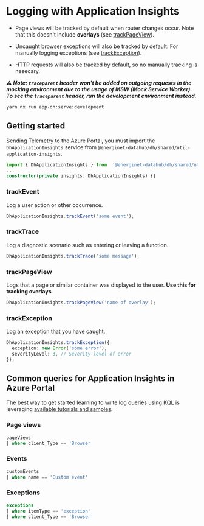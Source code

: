 # Logging with Application Insights

- Page views will be tracked by default when router changes occur. Note that this doesn't include **overlays** (see [trackPageView](#trackPageView)).

- Uncaught browser exceptions will also be tracked by default. For manually logging exceptions (see [trackException](#trackException)).

- HTTP requests will also be tracked by default, so no manually tracking is nesecary.

**_⚠️ Note: `traceparent` header won't be added on outgoing requests in the mocking environment due to the usage of MSW (Mock Service Worker). To see the `traceparent` header, run the development environment instead._**

```sh
yarn nx run app-dh:serve:development
```

## Getting started

Sending Telemetry to the Azure Portal, you must import the `DhApplicationInsights` service from `@energinet-datahub/dh/shared/util-application-insights`.

```ts
import { DhApplicationInsights } from  '@energinet-datahub/dh/shared/util-application-insights';
...
constructor(private insights: DhApplicationInsights) {}
```

### trackEvent

Log a user action or other occurrence.

```ts
DhApplicationInsights.trackEvent('some event');
```

### trackTrace

Log a diagnostic scenario such as entering or leaving a function.

```ts
DhApplicationInsights.trackTrace('some message');
```

### trackPageView

Logs that a page or similar container was displayed to the user. **Use this for tracking overlays**.

```ts
DhApplicationInsights.trackPageView('name of overlay');
```

### trackException

Log an exception that you have caught.

```ts
DhApplicationInsights.trackException({
  exception: new Error('some error'),
  severityLevel: 3, // Severity level of error
});
```

## Common queries for Application Insights in Azure Portal

The best way to get started learning to write log queries using KQL is leveraging [available tutorials and samples](https://docs.microsoft.com/en-us/azure/azure-monitor/logs/log-query-overview#getting-started).

### Page views

```sql
pageViews
| where client_Type == 'Browser'
```

### Events

```sql
customEvents
| where name == 'Custom event'
```

### Exceptions

```sql
exceptions
| where itemType == 'exception'
| where client_Type == 'Browser'
```
